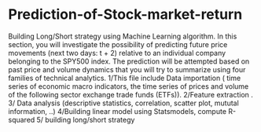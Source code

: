 # Prediction-of-Stock-market-return

Building Long/Short strategy using Machine Learning algorithm. In this section, you will investigate the possibility of predicting future price movements (next two days: t + 2) relative to an individual company belonging to the SPY500 index. The prediction will be attempted based on past price and volume dynamics that you will try to summarize using four families of technical analytics. 
1/This file include Data importation ( time series of economic macro indicators,  the time series of prices and volume of the following sector exchange trade funds (ETFs)).
2/Feature extraction . 3/ Data analysis (descriptive statistics, correlation, scatter plot, mututal information, ..) 
4/Building linear model using Statsmodels, compute R-squared
5/ building long/short strategy 
